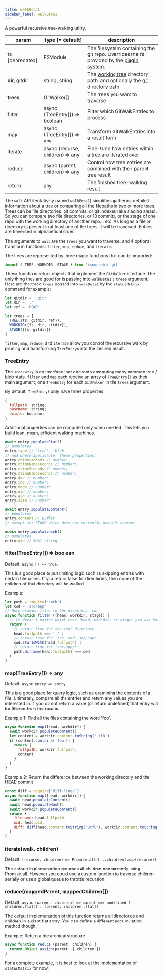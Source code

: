 ```yaml
---
title: walkBeta1
sidebar_label: walkBeta1
---
```


A powerful recursive tree-walking utility.

| param           | type [= default]                 | description                                                                                                    |
| --------------- | -------------------------------- | -------------------------------------------------------------------------------------------------------------- |
| fs [deprecated] | FSModule                         | The filesystem containing the git repo. Overrides the fs provided by the [plugin system](./plugin_fs.md).      |
| **dir**, gitdir | string, string                   | The [working tree](dir-vs-gitdir.md) directory path, and optionally the [git directory](dir-vs-gitdir.md) path |
| **trees**       | GitWalker[]                      | The trees you want to traverse                                                                                 |
| filter          | async (TreeEntry[]) => boolean   | Filter which GitWalkEntries to process                                                                         |
| map             | async (TreeEntry[]) => any       | Transform GitWalkEntries into a result form                                                                    |
| iterate         | async (recurse, children) => any | Fine-tune how entries within a tree are iterated over                                                          |
| reduce          | async (parent, children) => any  | Control how tree entries are combined with their parent tree result                                            |
| return          | any                              | The finished tree-walking result                                                                               |


The `walk` API (tentatively named `walkBeta1`) simplifies gathering detailed information about a tree or comparing all the filepaths in two or more trees.
Trees can be file directories, git commits, or git indexes (aka staging areas).
So you can compare two file directories, or 10 commits, or the stage of one repo with the working directory of another repo... etc.
As long as a file or directory is present in at least one of the trees, it will be traversed.
Entries are traversed in alphabetical order.

The arguments to `walk` are the `trees` you want to traverse, and 4 optional transform functions:
 `filter`, `map`, `reduce`, and `iterate`.

The trees are represented by three magic functions that can be imported:
```js
import { TREE, WORKDIR, STAGE } from 'isomorphic-git'
```

These functions return objects that implement the `GitWalker` interface.
The only thing they are good for is passing into `walkBeta1`'s `trees` argument.
Here are the three `trees` passed into `walkBeta1` by the `statusMatrix` command for example:
```js
let gitdir = '.git'
let dir = '.'
let ref = 'HEAD'

let trees = [
  TREE({fs, gitdir, ref}),
  WORKDIR({fs, dir, gitdir}),
  STAGE({fs, gitdir})
]
```

`filter`, `map`, `reduce`, and `iterate` allow you control the recursive walk by pruning and transforming `TreeEntry`s into the desired result.

### TreeEntry
The `TreeEntry` is an interface that abstracts computing many common tree / blob stats.
`filter` and `map` each receive an array of `TreeEntry[]` as their main argument, one `TreeEntry` for each `GitWalker` in the `trees` argument.

By default, `TreeEntry`s only have three properties:
```js
{
  fullpath: string;
  basename: string;
  exists: boolean;
}
```

Additional properties can be computed only when needed. This lets you build lean, mean, efficient walking machines.
```js
await entry.populateStat()
// populates
entry.type // 'tree', 'blob'
// and where applicable, these properties:
entry.ctimeSeconds // number;
entry.ctimeNanoseconds // number;
entry.mtimeSeconds // number;
entry.mtimeNanoseconds // number;
entry.dev // number;
entry.ino // number;
entry.mode // number;
entry.uid // number;
entry.gid // number;
entry.size // number;
```

```js
await entry.populateContent()
// populates
entry.content // Buffer
// except for STAGE which does not currently provide content
```

```js
await entry.populateHash()
// populates
entry.oid // SHA1 string
```

### filter(TreeEntry[]) => boolean

Default: `async () => true`.

This is a good place to put limiting logic such as skipping entries with certain filenames.
If you return false for directories, then none of the children of that directory will be walked.

Example:
```js
let path = require('path')
let cwd = 'src/app'
// Only examine files in the directory `cwd`
async function filter ([head, workdir, stage]) {
  // It doesn't matter which tree (head, workdir, or stage) you use here.
  return (
    // return true for the root directory
    head.fullpath === '.' ||
    // return true for 'src' and 'src/app'
    cwd.startsWith(head.fullpath) ||
    // return true for 'src/app/*'
    path.dirname(head.fullpath) === cwd
  )
}
```

### map(TreeEntry[]) => any

Default: `async entry => entry`

This is a good place for query logic, such as examining the contents of a file.
Ultimately, compare all the entries and return any values you are interested in.
If you do not return a value (or return undefined) that entry will be filtered from the results.

Example 1: Find all the files containing the word 'foo'.
```js
async function map([head, workdir]) {
  await workdir.populateContent()
  let content = workdir.content.toString('utf8')
  if (content.contains('foo')) {
    return {
      fullpath: workdir.fullpath,
      content
    }
  }
}

```

Example 2: Return the difference between the working directory and the HEAD commit
```js
const diff = require('diff-lines')
async function map([head, workdir]) {
  await head.populateContent()
  await head.populateHash()
  await workdir.populateContent()
  return {
    filename: head.fullpath,
    oid: head.oid,
    diff: diff(head.content.toString('utf8'), workdir.content.toString('utf8'))
  }
}
```

### iterate(walk, children)

Default: `(recurse, children) => Promise.all([...children].map(recurse))`

The default implementation recurses all children concurrently using Promise.all.
However you could use a custom function to traverse children serially or use a global queue to throttle recursion.

### reduce(mappedParent, mappedChildren[])

Default: `async (parent, children) => parent === undefined ? children.flat() : [parent, children].flat()`

The default implementation of this function returns all directories and children in a giant flat array.
You can define a different accumulation method though.

Example: Return a hierarchical structure
```js
async function reduce (parent, children) {
  return Object.assign(parent, { children })
}
```

For a complete example, it is best to look at the implementation of `statusMatrix` for now.

